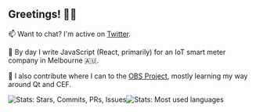 ## Greetings! 🧙‍♂️

📫 Want to chat? I'm active on [Twitter](https://twitter.com/wizardcm).

🌱 By day I write JavaScript (React, primarily) for an IoT smart meter company in Melbourne 🇦🇺.

👯 I also contribute where I can to the [OBS Project](https://github.com/obsproject/), mostly learning my way around Qt and CEF.

![Stats: Stars, Commits, PRs, Issues](https://github-readme-stats.vercel.app/api?username=wizardcm&count_private=true&show_icons=true&hide_title=true&hide_rank=true&line_height=21&disable_animations=true&hide_border=true)![Stats: Most used languages](https://github-readme-stats.vercel.app/api/top-langs/?username=wizardcm&layout=compact&&langs_count=6&hide_border=true)
